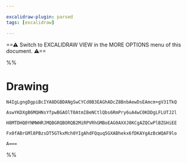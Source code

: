 ```yaml
---

excalidraw-plugin: parsed
tags: [excalidraw]

---
```

==⚠  Switch to EXCALIDRAW VIEW in the MORE OPTIONS menu of this document. ⚠==


%%
# Drawing
```compressed-json
N4IgLgngDgpiBcIYA8DGBDANgSwCYCd0B3EAGhADcZ8BnbAewDsEAmcm+gV31TkQ

AswYKDXgB6MQHNsYfpwBGAOlT0AtmIBeNCtlQbs6RmPry6uA4wC0KDDgLFLUTJ2l

H8MTDHQ0YNMWHRJMQBGRQBORQB2MiRPVRhGMBoEAG0AXXJ0KCgAZQCwPlBZGHiEE

Fx0fABrGMl8PBzsDT5GTkxMch0YIgAhdFQquq5GXABhekx6fDKAYgAzBcWQAF9lo

A===
```
%%